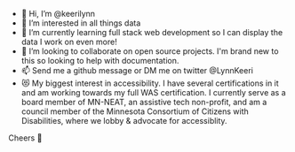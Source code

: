 - 👋 Hi, I’m @keerilynn
- 👀 I’m interested in all things data
- 🌱 I’m currently learning full stack web development so I can display the data I work on even more!
- 💞️ I’m looking to collaborate on open source projects. I'm brand new to this so looking to help with documentation.
- 📫 Send me a github message or DM me on twitter @LynnKeeri
- 😻 My biggest interest in accessibility. I have several certifications in it and am working towards my full WAS certification. I currently serve as a board member of MN-NEAT, an assistive tech non-profit, and am a council member of the Minnesota Consortium of Citizens with Disabilities, where we lobby & advocate for accessiblity.

Cheers 🥂

